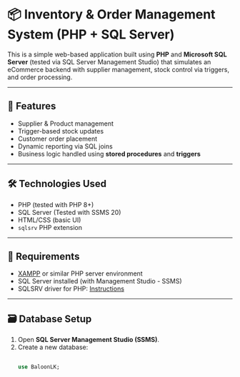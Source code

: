 # 📦 Inventory & Order Management System (PHP + SQL Server)

This is a simple web-based application built using **PHP** and **Microsoft SQL Server** (tested via SQL Server Management Studio) that simulates an eCommerce backend with supplier management, stock control via triggers, and order processing.

---

## 🚀 Features

- Supplier & Product management
- Trigger-based stock updates
- Customer order placement
- Dynamic reporting via SQL joins
- Business logic handled using **stored procedures** and **triggers**

---

## 🛠️ Technologies Used

- PHP (tested with PHP 8+)
- SQL Server (Tested with SSMS 20)
- HTML/CSS (basic UI)
- `sqlsrv` PHP extension

---

## 🧰 Requirements

- [XAMPP](https://www.apachefriends.org/) or similar PHP server environment
- SQL Server installed (with Management Studio - SSMS)
- SQLSRV driver for PHP: [Instructions](https://learn.microsoft.com/en-us/sql/connect/php/download-drivers-php-sql-server)

---

## 🗃️ Database Setup

1. Open **SQL Server Management Studio (SSMS)**.
2. Create a new database:  
   ```sql
  
   use BaloonLK;
